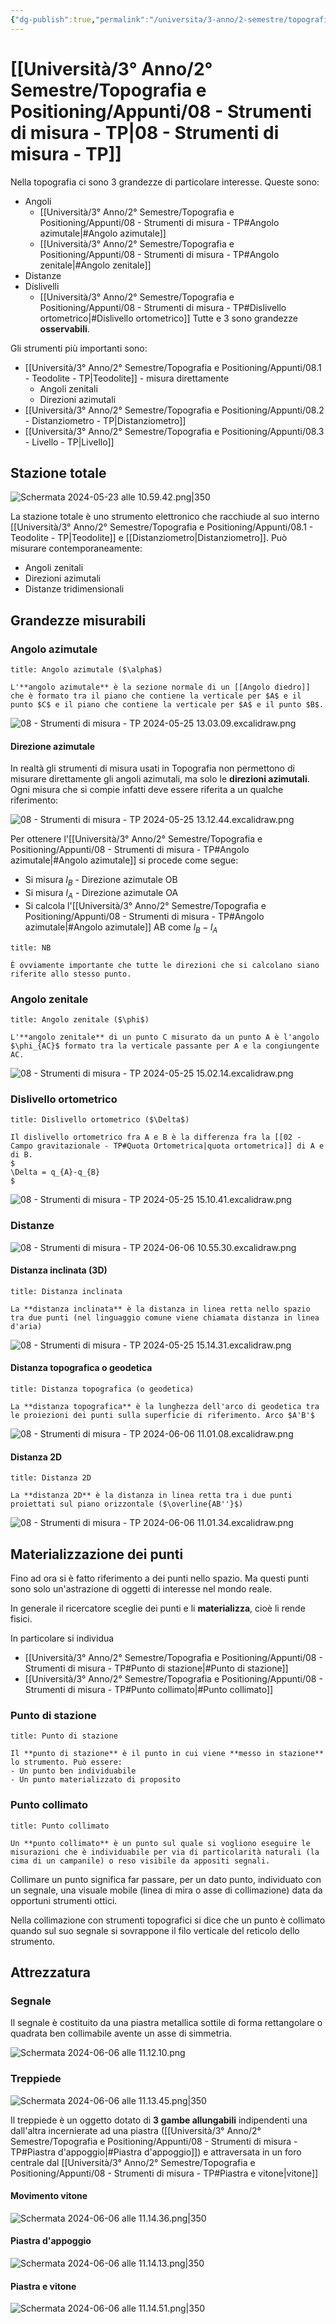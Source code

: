 ```yaml
---
{"dg-publish":true,"permalink":"/universita/3-anno/2-semestre/topografia-e-positioning/appunti/08-strumenti-di-misura-tp/"}
---
```


# [[Università/3° Anno/2° Semestre/Topografia e Positioning/Appunti/08 - Strumenti di misura - TP\|08 - Strumenti di misura - TP]]



Nella topografia ci sono 3 grandezze di particolare interesse. Queste sono:
- Angoli
	- [[Università/3° Anno/2° Semestre/Topografia e Positioning/Appunti/08 - Strumenti di misura - TP#Angolo azimutale\|#Angolo azimutale]]
	- [[Università/3° Anno/2° Semestre/Topografia e Positioning/Appunti/08 - Strumenti di misura - TP#Angolo zenitale\|#Angolo zenitale]]
- Distanze
- Dislivelli
	- [[Università/3° Anno/2° Semestre/Topografia e Positioning/Appunti/08 - Strumenti di misura - TP#Dislivello ortometrico\|#Dislivello ortometrico]]
Tutte e 3 sono grandezze **osservabili**.

Gli strumenti più importanti sono:
- [[Università/3° Anno/2° Semestre/Topografia e Positioning/Appunti/08.1 - Teodolite - TP\|Teodolite]] - misura direttamente 
	- Angoli zenitali
	- Direzioni azimutali
- [[Università/3° Anno/2° Semestre/Topografia e Positioning/Appunti/08.2 - Distanziometro - TP\|Distanziometro]]
- [[Università/3° Anno/2° Semestre/Topografia e Positioning/Appunti/08.3 - Livello - TP\|Livello]]

## Stazione totale

![Schermata 2024-05-23 alle 10.59.42.png|350](/img/user/Universit%C3%A0/3%C2%B0%20Anno/2%C2%B0%20Semestre/Topografia%20e%20Positioning/Appunti/allegati/Schermata%202024-05-23%20alle%2010.59.42.png)

La stazione totale è uno strumento elettronico che racchiude al suo interno [[Università/3° Anno/2° Semestre/Topografia e Positioning/Appunti/08.1 - Teodolite - TP\|Teodolite]] e [[Distanziometro\|Distanziometro]]. 
Può misurare contemporaneamente:
- Angoli zenitali
- Direzioni azimutali
- Distanze tridimensionali

## Grandezze misurabili

### Angolo azimutale

```ad-Definizione
title: Angolo azimutale ($\alpha$)

L'**angolo azimutale** è la sezione normale di un [[Angolo diedro]] che è formato tra il piano che contiene la verticale per $A$ e il punto $C$ e il piano che contiene la verticale per $A$ e il punto $B$.

```


![08 - Strumenti di misura - TP 2024-05-25 13.03.09.excalidraw.png](/img/user/Excalidraw/08%20-%20Strumenti%20di%20misura%20-%20TP%202024-05-25%2013.03.09.excalidraw.png)


#### Direzione azimutale

In realtà gli strumenti di misura usati in Topografia non permettono di misurare direttamente gli angoli azimutali, ma solo le **direzioni azimutali**. Ogni misura che si compie infatti deve essere riferita a un qualche riferimento:

![08 - Strumenti di misura - TP 2024-05-25 13.12.44.excalidraw.png](/img/user/Excalidraw/08%20-%20Strumenti%20di%20misura%20-%20TP%202024-05-25%2013.12.44.excalidraw.png)


Per ottenere l'[[Università/3° Anno/2° Semestre/Topografia e Positioning/Appunti/08 - Strumenti di misura - TP#Angolo azimutale\|#Angolo azimutale]] si procede come segue:
- Si misura $l_{B}$ - Direzione azimutale OB
- Si misura $l_{A}$ - Direzione azimutale OA
- Si calcola l'[[Università/3° Anno/2° Semestre/Topografia e Positioning/Appunti/08 - Strumenti di misura - TP#Angolo azimutale\|#Angolo azimutale]] AB come $l_{B}-l_{A}$

```ad-important
title: NB

È ovviamente importante che tutte le direzioni che si calcolano siano riferite allo stesso punto.

```


### Angolo zenitale

```ad-Definizione
title: Angolo zenitale ($\phi$)

L'**angolo zenitale** di un punto C misurato da un punto A è l'angolo $\phi_{AC}$ formato tra la verticale passante per A e la congiungente AC.

```

![08 - Strumenti di misura - TP 2024-05-25 15.02.14.excalidraw.png](/img/user/Excalidraw/08%20-%20Strumenti%20di%20misura%20-%20TP%202024-05-25%2015.02.14.excalidraw.png)



### Dislivello ortometrico

```ad-Definizione
title: Dislivello ortometrico ($\Delta$)

Il dislivello ortometrico fra A e B è la differenza fra la [[02 - Campo gravitazionale - TP#Quota Ortometrica|quota ortometrica]] di A e di B.
$
\Delta = q_{A}-q_{B}
$
```

![08 - Strumenti di misura - TP 2024-05-25 15.10.41.excalidraw.png](/img/user/Excalidraw/08%20-%20Strumenti%20di%20misura%20-%20TP%202024-05-25%2015.10.41.excalidraw.png)




### Distanze

![08 - Strumenti di misura - TP 2024-06-06 10.55.30.excalidraw.png](/img/user/Excalidraw/08%20-%20Strumenti%20di%20misura%20-%20TP%202024-06-06%2010.55.30.excalidraw.png)


#### Distanza inclinata (3D)

```ad-Definizione
title: Distanza inclinata

La **distanza inclinata** è la distanza in linea retta nello spazio tra due punti (nel linguaggio comune viene chiamata distanza in linea d'aria)

```


![08 - Strumenti di misura - TP 2024-05-25 15.14.31.excalidraw.png](/img/user/Excalidraw/08%20-%20Strumenti%20di%20misura%20-%20TP%202024-05-25%2015.14.31.excalidraw.png)


#### Distanza topografica o geodetica

```ad-Definizione
title: Distanza topografica (o geodetica)

La **distanza topografica** è la lunghezza dell'arco di geodetica tra le proiezioni dei punti sulla superficie di riferimento. Arco $A'B'$

```


![08 - Strumenti di misura - TP 2024-06-06 11.01.08.excalidraw.png](/img/user/Excalidraw/08%20-%20Strumenti%20di%20misura%20-%20TP%202024-06-06%2011.01.08.excalidraw.png)


#### Distanza 2D

```ad-Definizione
title: Distanza 2D

La **distanza 2D** è la distanza in linea retta tra i due punti proiettati sul piano orizzontale ($\overline{AB''}$)

```


![08 - Strumenti di misura - TP 2024-06-06 11.01.34.excalidraw.png](/img/user/Excalidraw/08%20-%20Strumenti%20di%20misura%20-%20TP%202024-06-06%2011.01.34.excalidraw.png)


## Materializzazione dei punti

Fino ad ora si è fatto riferimento a dei punti nello spazio. Ma questi punti sono solo un'astrazione di oggetti di interesse nel mondo reale. 

In generale il ricercatore sceglie dei punti e li **materializza**, cioè li rende fisici.

In particolare si individua
- [[Università/3° Anno/2° Semestre/Topografia e Positioning/Appunti/08 - Strumenti di misura - TP#Punto di stazione\|#Punto di stazione]]
- [[Università/3° Anno/2° Semestre/Topografia e Positioning/Appunti/08 - Strumenti di misura - TP#Punto collimato\|#Punto collimato]]

### Punto di stazione

```ad-Definizione
title: Punto di stazione

Il **punto di stazione** è il punto in cui viene **messo in stazione** lo strumento. Può essere:
- Un punto ben individuabile
- Un punto materializzato di proposito

```


### Punto collimato

```ad-Definizione
title: Punto collimato

Un **punto collimato** è un punto sul quale si vogliono eseguire le misurazioni che è individuabile per via di particolarità naturali (la cima di un campanile) o reso visibile da appositi segnali.

```

Collimare un punto significa far passare, per un dato punto, individuato con un segnale, una visuale mobile (linea di mira o asse di collimazione) data da opportuni strumenti ottici.

Nella collimazione con strumenti topografici si dice che un punto è collimato quando sul suo segnale si sovrappone il filo verticale del reticolo dello strumento.

## Attrezzatura

### Segnale

Il segnale è costituito da una piastra metallica sottile di forma rettangolare o quadrata ben collimabile avente un asse di simmetria.

![Schermata 2024-06-06 alle 11.12.10.png](/img/user/Universit%C3%A0/3%C2%B0%20Anno/2%C2%B0%20Semestre/Topografia%20e%20Positioning/Appunti/allegati/Schermata%202024-06-06%20alle%2011.12.10.png)

### Treppiede

![Schermata 2024-06-06 alle 11.13.45.png|350](/img/user/Universit%C3%A0/3%C2%B0%20Anno/2%C2%B0%20Semestre/Topografia%20e%20Positioning/Appunti/allegati/Schermata%202024-06-06%20alle%2011.13.45.png)

Il treppiede è un oggetto dotato di **3 gambe allungabili** indipendenti una dall'altra incernierate ad una piastra ([[Università/3° Anno/2° Semestre/Topografia e Positioning/Appunti/08 - Strumenti di misura - TP#Piastra d'appoggio\|#Piastra d'appoggio]]) e attraversata in un foro centrale dal [[Università/3° Anno/2° Semestre/Topografia e Positioning/Appunti/08 - Strumenti di misura - TP#Piastra e vitone\|vitone]]


#### Movimento vitone

![Schermata 2024-06-06 alle 11.14.36.png|350](/img/user/Universit%C3%A0/3%C2%B0%20Anno/2%C2%B0%20Semestre/Topografia%20e%20Positioning/Appunti/allegati/Schermata%202024-06-06%20alle%2011.14.36.png)

#### Piastra d'appoggio

![Schermata 2024-06-06 alle 11.14.13.png|350](/img/user/Universit%C3%A0/3%C2%B0%20Anno/2%C2%B0%20Semestre/Topografia%20e%20Positioning/Appunti/allegati/Schermata%202024-06-06%20alle%2011.14.13.png)

#### Piastra e vitone

![Schermata 2024-06-06 alle 11.14.51.png|350](/img/user/Universit%C3%A0/3%C2%B0%20Anno/2%C2%B0%20Semestre/Topografia%20e%20Positioning/Appunti/allegati/Schermata%202024-06-06%20alle%2011.14.51.png)
